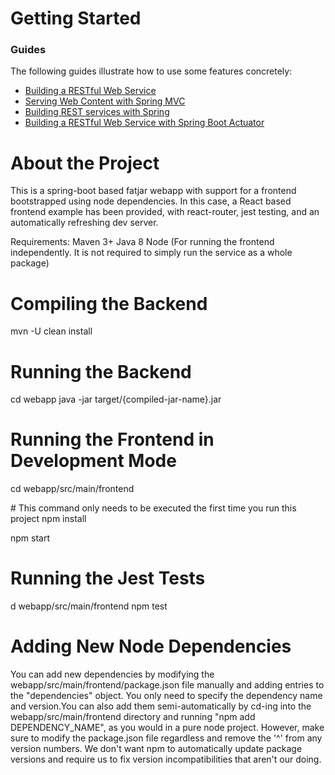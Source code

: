 # Getting Started

### Guides
The following guides illustrate how to use some features concretely:

* [Building a RESTful Web Service](https://spring.io/guides/gs/rest-service/)
* [Serving Web Content with Spring MVC](https://spring.io/guides/gs/serving-web-content/)
* [Building REST services with Spring](https://spring.io/guides/tutorials/bookmarks/)
* [Building a RESTful Web Service with Spring Boot Actuator](https://spring.io/guides/gs/actuator-service/)

# About the Project

This is a spring-boot based fatjar webapp with support for a frontend bootstrapped using node dependencies. In this case, a React based frontend example has been provided, with react-router, jest testing, and an automatically refreshing dev server.

Requirements:
Maven 3+
Java 8
Node (For running the frontend independently. It is not required to simply run the service as a whole package)

# Compiling the Backend

mvn -U clean install

# Running the Backend

cd webapp
java -jar target/{compiled-jar-name}.jar

# Running the Frontend in Development Mode

cd webapp/src/main/frontend

\# This command only needs to be executed the first time you run this project
npm install

npm start

# Running the Jest Tests

d webapp/src/main/frontend
npm test

# Adding New Node Dependencies

You can add new dependencies by modifying the webapp/src/main/frontend/package.json file manually
and adding entries to the "dependencies" object. You only need to specify the dependency name and 
version.You can also add them semi-automatically by cd-ing into the webapp/src/main/frontend
directory and running "npm add DEPENDENCY_NAME", as you would in a pure node project. However, make
sure to modify the package.json file regardless and remove the '^' from any version numbers. We
don't want npm to automatically update package versions and require us to fix version
incompatibilities that aren't our doing.
